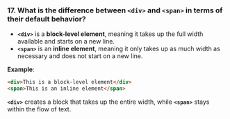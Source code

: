 ### **17. What is the difference between `<div>` and `<span>` in terms of their default behavior?**

- **`<div>`** is a **block-level element**, meaning it takes up the full width available and starts on a new line.
- **`<span>`** is an **inline element**, meaning it only takes up as much width as necessary and does not start on a new line.

**Example**:
```html
<div>This is a block-level element</div>
<span>This is an inline element</span>
``` 

**`<div>`** creates a block that takes up the entire width, while **`<span>`** stays within the flow of text.